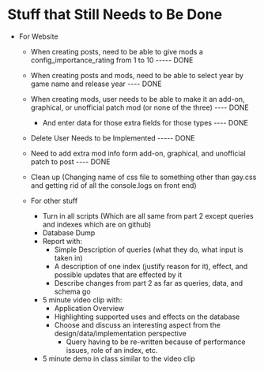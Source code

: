 # Stuff that Still Needs to Be Done
  * For Website
    * When creating posts, need to be able to give mods a config_importance_rating from 1 to 10 ----- DONE
    * When creating posts and mods, need to be able to select year by game name and release year ---- DONE
    * When creating mods, user needs to be able to make it an add-on, graphical, or unofficial patch mod (or none of the three) ---- DONE
      * And enter data for those extra fields for those types ---- DONE
    * Delete User Needs to be Implemented ----- DONE
    * Need to add extra mod info form add-on, graphical, and unofficial patch to post ---- DONE
    * Clean up (Changing name of css file to something other than gay.css and getting rid of all the console.logs on front end)

    * For other stuff
      * Turn in all scripts (Which are all same from part 2 except queries and indexes which are on github)
      * Database Dump
      * Report with:
        * Simple Description of queries (what they do, what input is taken in)
        * A description of one index (justify reason for it), effect, and possible updates that are effected by it
        * Describe changes from part 2 as far as queries, data, and schema go
      * 5 minute video clip with:
        * Application Overview
        * Highlighting supported uses and effects on the database
        * Choose and discuss an interesting aspect from the design/data/implementation perspective
          * Query having to be re-written because of performance issues, role of an index, etc.
      * 5 minute demo in class similar to the video clip
